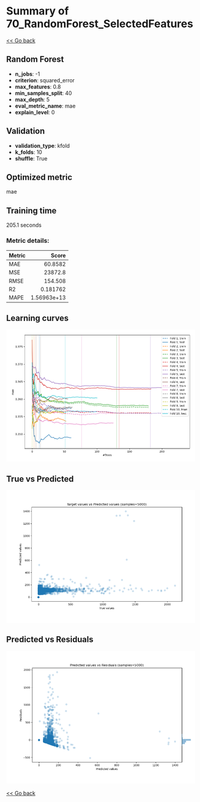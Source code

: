 # Summary of 70_RandomForest_SelectedFeatures

[<< Go back](../README.md)


## Random Forest
- **n_jobs**: -1
- **criterion**: squared_error
- **max_features**: 0.8
- **min_samples_split**: 40
- **max_depth**: 5
- **eval_metric_name**: mae
- **explain_level**: 0

## Validation
 - **validation_type**: kfold
 - **k_folds**: 10
 - **shuffle**: True

## Optimized metric
mae

## Training time

205.1 seconds

### Metric details:
| Metric   |           Score |
|:---------|----------------:|
| MAE      |    60.8582      |
| MSE      | 23872.8         |
| RMSE     |   154.508       |
| R2       |     0.181762    |
| MAPE     |     1.56963e+13 |



## Learning curves
![Learning curves](learning_curves.png)
## True vs Predicted

![True vs Predicted](true_vs_predicted.png)


## Predicted vs Residuals

![Predicted vs Residuals](predicted_vs_residuals.png)



[<< Go back](../README.md)
